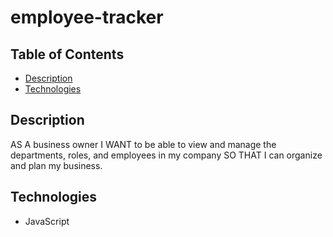 # employee-tracker

## Table of Contents

- [Description](#description)
- [Technologies](#technologies)

## Description

AS A business owner
I WANT to be able to view and manage the departments, roles, and employees in my company
SO THAT I can organize and plan my business.

## Technologies

- JavaScript

